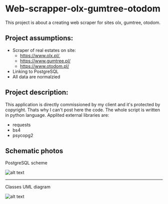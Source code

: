 # Web-scrapper-olx-gumtree-otodom
This project is about a creating web scraper for sites olx, gumtree, otodom.

## Project assumptions:

  - Scraper of real estates on site:
    - https://www.olx.pl/,
    - https://www.gumtree.pl/
    - https://www.otodom.pl/
  - Linking to PostgreSQL
  - All data are normalzied
 
## Project description:
 
This application is directly commissioned by my client and it's protected by copyright. Thats why I can't post here the code. The whole script is written in python language. Applited external libraries are: 
  - requests 
  - bs4 
  - psycopg2
  
 ## Schematic photos
 
 PostgreSQL scheme
 
 ![alt text](https://github.com/wiktorowski-dev/Web-scrapper-olx-gumtree-otodom-WS1/blob/master/files/postgresql1.png?raw=true)
 
 ---
 
 Classes UML diagram
 
![alt text](https://github.com/wiktorowski-dev/Web-scrapper-olx-gumtree-otodom-WS1/blob/master/files/scrapper%20gumtree%20olx%20otodom2.png?raw=true)
